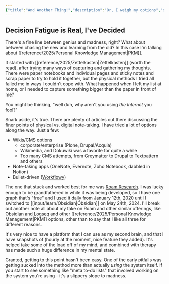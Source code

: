 ```yaml
---
{"title":"And Another Thing!","description":"Or, I weigh my options","date":"2022-02-27","tags":["alternatives","note-taking","perspective","platform","writing"],"dg-publish":true,"created":"2022-02-27T11:38:42","updated":"2025-08-09T22:39:44-04:00","permalink":"/output/write/2022/and-another-thing/","dgPassFrontmatter":true,"noteIcon":"3"}
---
```



## Decision Fatigue is Real, I've Decided

There's a fine line between genius and madness, right? What about between chasing the new and learning from the old? In this case I'm talking about [[reference/2025/Personal Knowledge Management\|PKM]].

It started with [[reference/2025/Zettelkasten\|Zettelkasten]] (worth the read), after trying many ways of capturing and gathering my thoughts. There were paper notebooks and individual pages and sticky notes and scrap paper to try to hold it together, but the physical methods I tried all failed me in ways I couldn't cope with. What happened when I left my list at home, or I needed to capture something bigger than the paper in front of me?

You might be thinking, "well duh, why aren't you using _the Internet_ you fool?"

Snark aside, it's true. There are plenty of articles out there discussing the finer points of physical vs. digital note-taking. I have tried a lot of options along the way. Just a few:

- Wikis/CMS options
  - corporate/enterprise (Plone, Drupal/Acquia)
  - Wikimedia, and Dokuwiki was a favorite for quite a while
  - Too many CMS attempts, from Greymatter to Drupal to Textpattern and others
- Note-taking apps (OneNote, Evernote, Zoho Notebook, dabbled in Notion)
- Bullet-driven ([Workflowy](https://workflowy.com/))

The one that stuck and worked best for me was [Roam Research](https://roamresearch.com/). I was lucky enough to be grandfathered in while it was being developed, so I have one graph that's "free" and I used it daily from January 12th, 2020 until I switched to [[input/learn/Obsidian\|Obsidian]] on May 24th, 2024. I'll break out another note all about my take on Roam and other similar offerings, like Obsidian and [Logseq](https://logseq.com/) and other [[reference/2025/Personal Knowledge Management\|PKM]] options, other than to say that I like all three for different reasons.

It's very nice to have a platform that I can use as my second brain, and that I have snapshots of (hourly at the moment, nice feature they added). It's helped take some of the load off of my mind, and combined with therapy has made such a huge difference in my mental state.

Granted, getting to this point hasn't been easy. One of the early pitfalls was getting sucked into the method more than actually _using_ the system itself. If you start to see something like "meta to-do lists" that involved working on the system you're using - it's a slippery slope to madness.

